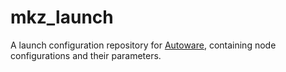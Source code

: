 # mkz_launch

A launch configuration repository for [Autoware](https://github.com/autowarefoundation/autoware), containing node configurations and their parameters.
